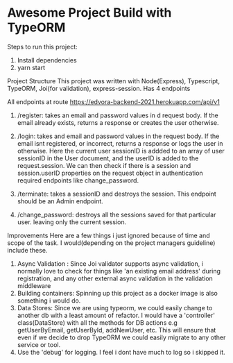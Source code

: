 # Awesome Project Build with TypeORM

Steps to run this project:

1. Install dependencies
2. yarn start

Project Structure
This project was written with Node(Express), Typescript, TypeORM, Joi(for validation), express-session.
Has 4 endpoints

All endpoints at route https://edvora-backend-2021.herokuapp.com/api/v1

1. /register: takes an email and password values in d request body. If the email already exists, returns a response or creates the user otherwise.

2. /login: takes and email and password values in the request body. If the email isnt registered, or incorrect, returns a response or logs the user in otherwise. Here the current user sessionID is addded to an array of user sessionID in the User document, and the userID is added to the request.session. We can then check if there is a session and session.userID properties on the request object in authentication required endpoints like change_password. 

3. /terminate: takes a sessionID and destroys the session. This endpoint should be an Admin endpoint.

4. /change_password: destroys all the sessions saved for that particular user. leaving only the current session.


Improvements
Here are a few things i just ignored because of time and scope of the task. I would(depending on the project managers guideline) include these.
1. Async Validation : Since Joi validator supports async validation, i normally love to check for things like 'an existing email address' during registration, and any other external async validation in the validation middleware
2. Building containers: Spinning up this project as a docker image is also something i would do.
3. Data Stores: Since we are using typeorm, we could easily change to another db with a least amount of refactor. I would have a 'controller' class(DataStore) with all the methods for DB actions e.g getUserByEmail, getUserById, addNewUser, etc. This will ensure that even if we decide to drop TypeORM we could easily migrate to any other service or tool.
4. Use the 'debug' for logging. I feel i dont have much to log so i skipped it.